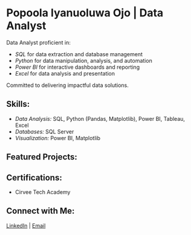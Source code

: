 # Popoola Iyanuoluwa Ojo | Data Analyst

Data Analyst proficient in:

- *SQL* for data extraction and database management  
- *Python* for data manipulation, analysis, and automation  
- *Power BI* for interactive dashboards and reporting  
- *Excel* for data analysis and presentation  

Committed to delivering impactful data solutions.

##  Skills:

- *Data Analysis:* SQL, Python (Pandas, Matplotlib), Power BI, Tableau, Excel  
- *Databases:* SQL Server  
- *Visualization:* Power BI, Matplotlib  

##  Featured Projects:


##  Certifications:

- Cirvee Tech Academy  

##  Connect with Me:

[LinkedIn](#) | [Email](#)
